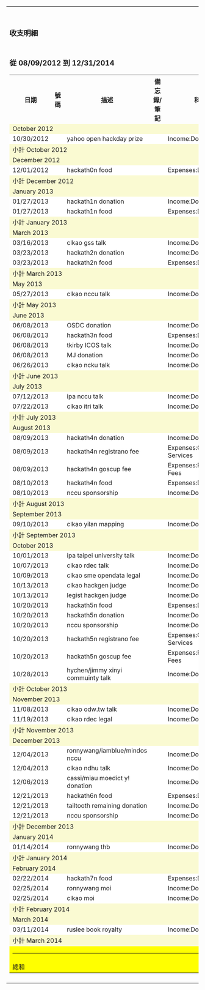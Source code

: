 <table border="0" cellspacing="1" cellpadding="1">
<tr>
<td rowspan="1" colspan="1">&nbsp;</td>
</tr>

<tr>
<td rowspan="1" colspan="1">
<h3>收支明細</h3>
</td>
</tr>

<tr>
<td rowspan="1" colspan="1">
<h3>從 08/09/2012 到 12/31/2014</h3>

<table border="0" cellspacing="1" cellpadding="1">
<tr>
<th>日期</th>

<th>號碼</th>

<th>描述</th>

<th>備忘錄/筆記</th>

<th>科目</th>

<th>總額</th>
</tr>

<tr bgcolor="#fafad2">
<td rowspan="1" colspan="9">October 2012</td>
</tr>

<tr bgcolor="#ffffff">
<td class="date-cell" rowspan="1" colspan="1">10/30/2012</td>

<td class="text-cell" rowspan="1" colspan="1"></td>

<td class="text-cell" rowspan="1" colspan="1">yahoo open hackday prize</td>

<td></td>

<td>Income:Donation</td>

<td class="number-cell" rowspan="1" colspan="1">
<a href="gnc-register:trans-guid=bd58bfc23250ec647e6e8a0f437a0a22#">NT$31,899</a>
</td>
</tr>

<tr bgcolor="#fafad2">
<td class="total-label-cell" rowspan="1" colspan="8">小計 October 2012</td>

<td class="total-number-cell" rowspan="1" colspan="1">NT$31,899</td>
</tr>

<tr bgcolor="#fafad2">
<td rowspan="1" colspan="9">December 2012</td>
</tr>

<tr bgcolor="#ffffff">
<td class="date-cell" rowspan="1" colspan="1">12/01/2012</td>

<td class="text-cell" rowspan="1" colspan="1"></td>

<td class="text-cell" rowspan="1" colspan="1">hackath0n food</td>

<td></td>

<td>Expenses:Dining</td>

<td class="number-cell" rowspan="1" colspan="1">
<a href="gnc-register:trans-guid=d8b074a2d50f94eab761713bd167d973#">NT$-19,070</a>
</td>
</tr>

<tr bgcolor="#fafad2">
<td class="total-label-cell" rowspan="1" colspan="8">小計 December 2012</td>

<td class="total-number-cell" rowspan="1" colspan="1">NT$-19,070</td>
</tr>

<tr bgcolor="#fafad2">
<td rowspan="1" colspan="9">January 2013</td>
</tr>

<tr bgcolor="#ffffff">
<td class="date-cell" rowspan="1" colspan="1">01/27/2013</td>

<td class="text-cell" rowspan="1" colspan="1"></td>

<td class="text-cell" rowspan="1" colspan="1">hackath1n donation</td>

<td></td>

<td>Income:Donation</td>

<td class="number-cell" rowspan="1" colspan="1">
<a href="gnc-register:trans-guid=40ed7778782cd65cc05a9b438dc97719#">NT$5,099</a>
</td>
</tr>

<tr bgcolor="#ffffff">
<td class="date-cell" rowspan="1" colspan="1">01/27/2013</td>

<td class="text-cell" rowspan="1" colspan="1"></td>

<td class="text-cell" rowspan="1" colspan="1">hackath1n food</td>

<td></td>

<td>Expenses:Dining</td>

<td class="number-cell" rowspan="1" colspan="1">
<a href="gnc-register:trans-guid=c52202af8ecd22ebd81d3ede3a4c6d15#">NT$-13,420</a>
</td>
</tr>

<tr bgcolor="#fafad2">
<td class="total-label-cell" rowspan="1" colspan="8">小計 January 2013</td>

<td class="total-number-cell" rowspan="1" colspan="1">NT$-8,321</td>
</tr>

<tr bgcolor="#fafad2">
<td rowspan="1" colspan="9">March 2013</td>
</tr>

<tr bgcolor="#ffffff">
<td class="date-cell" rowspan="1" colspan="1">03/16/2013</td>

<td class="text-cell" rowspan="1" colspan="1"></td>

<td class="text-cell" rowspan="1" colspan="1">clkao gss talk</td>

<td></td>

<td>Income:Donation</td>

<td class="number-cell" rowspan="1" colspan="1">
<a href="gnc-register:trans-guid=0fd81051b56a8ecf3ef66ad748b619fb#">NT$4,000</a>
</td>
</tr>

<tr bgcolor="#ffffff">
<td class="date-cell" rowspan="1" colspan="1">03/23/2013</td>

<td class="text-cell" rowspan="1" colspan="1"></td>

<td class="text-cell" rowspan="1" colspan="1">hackath2n donation</td>

<td></td>

<td>Income:Donation</td>

<td class="number-cell" rowspan="1" colspan="1">
<a href="gnc-register:trans-guid=c7edc93a42cfeb7197ee2720eb8f8fd1#">NT$14,000</a>
</td>
</tr>

<tr bgcolor="#ffffff">
<td class="date-cell" rowspan="1" colspan="1">03/23/2013</td>

<td class="text-cell" rowspan="1" colspan="1"></td>

<td class="text-cell" rowspan="1" colspan="1">hackath2n food</td>

<td></td>

<td>Expenses:Dining</td>

<td class="number-cell" rowspan="1" colspan="1">
<a href="gnc-register:trans-guid=7fc4599323d5b358abbaa6248f032cd6#">NT$-12,350</a>
</td>
</tr>

<tr bgcolor="#fafad2">
<td class="total-label-cell" rowspan="1" colspan="8">小計 March 2013</td>

<td class="total-number-cell" rowspan="1" colspan="1">NT$5,650</td>
</tr>

<tr bgcolor="#fafad2">
<td rowspan="1" colspan="9">May 2013</td>
</tr>

<tr bgcolor="#ffffff">
<td class="date-cell" rowspan="1" colspan="1">05/27/2013</td>

<td class="text-cell" rowspan="1" colspan="1"></td>

<td class="text-cell" rowspan="1" colspan="1">clkao nccu talk</td>

<td></td>

<td>Income:Donation</td>

<td class="number-cell" rowspan="1" colspan="1">
<a href="gnc-register:trans-guid=54469e9c24eab996dab2884cbc1e7d1c#">NT$3,000</a>
</td>
</tr>

<tr bgcolor="#fafad2">
<td class="total-label-cell" rowspan="1" colspan="8">小計 May 2013</td>

<td class="total-number-cell" rowspan="1" colspan="1">NT$3,000</td>
</tr>

<tr bgcolor="#fafad2">
<td rowspan="1" colspan="9">June 2013</td>
</tr>

<tr bgcolor="#ffffff">
<td class="date-cell" rowspan="1" colspan="1">06/08/2013</td>

<td class="text-cell" rowspan="1" colspan="1"></td>

<td class="text-cell" rowspan="1" colspan="1">OSDC donation</td>

<td></td>

<td>Income:Donation</td>

<td class="number-cell" rowspan="1" colspan="1">
<a href="gnc-register:trans-guid=097424665eb57cc21b365dcd8cddd4fa#">NT$10,000</a>
</td>
</tr>

<tr bgcolor="#ffffff">
<td class="date-cell" rowspan="1" colspan="1">06/08/2013</td>

<td class="text-cell" rowspan="1" colspan="1"></td>

<td class="text-cell" rowspan="1" colspan="1">hackath3n food</td>

<td></td>

<td>Expenses:Dining</td>

<td class="number-cell" rowspan="1" colspan="1">
<a href="gnc-register:trans-guid=c12ebfe0f0eb40f951f1df17eee6a8a7#">NT$-12,790</a>
</td>
</tr>

<tr bgcolor="#ffffff">
<td class="date-cell" rowspan="1" colspan="1">06/08/2013</td>

<td class="text-cell" rowspan="1" colspan="1"></td>

<td class="text-cell" rowspan="1" colspan="1">tkirby ICOS talk</td>

<td></td>

<td>Income:Donation</td>

<td class="number-cell" rowspan="1" colspan="1">
<a href="gnc-register:trans-guid=9294f689fd4acbae99c56486aaa2c30a#">NT$1,000</a>
</td>
</tr>

<tr bgcolor="#ffffff">
<td class="date-cell" rowspan="1" colspan="1">06/08/2013</td>

<td class="text-cell" rowspan="1" colspan="1"></td>

<td class="text-cell" rowspan="1" colspan="1">MJ donation</td>

<td></td>

<td>Income:Donation</td>

<td class="number-cell" rowspan="1" colspan="1">
<a href="gnc-register:trans-guid=a8147f91b5d9b5bdd956028c67814c94#">NT$1,100</a>
</td>
</tr>

<tr bgcolor="#ffffff">
<td class="date-cell" rowspan="1" colspan="1">06/26/2013</td>

<td class="text-cell" rowspan="1" colspan="1"></td>

<td class="text-cell" rowspan="1" colspan="1">clkao ncku talk</td>

<td></td>

<td>Income:Donation</td>

<td class="number-cell" rowspan="1" colspan="1">
<a href="gnc-register:trans-guid=dfb70d678a692214f70ba33789a29fdc#">NT$2,000</a>
</td>
</tr>

<tr bgcolor="#fafad2">
<td class="total-label-cell" rowspan="1" colspan="8">小計 June 2013</td>

<td class="total-number-cell" rowspan="1" colspan="1">NT$1,310</td>
</tr>

<tr bgcolor="#fafad2">
<td rowspan="1" colspan="9">July 2013</td>
</tr>

<tr bgcolor="#ffffff">
<td class="date-cell" rowspan="1" colspan="1">07/12/2013</td>

<td class="text-cell" rowspan="1" colspan="1"></td>

<td class="text-cell" rowspan="1" colspan="1">ipa nccu talk</td>

<td></td>

<td>Income:Donation</td>

<td class="number-cell" rowspan="1" colspan="1">
<a href="gnc-register:trans-guid=6205c3761712a2d6e8f7fb57376d6450#">NT$2,000</a>
</td>
</tr>

<tr bgcolor="#ffffff">
<td class="date-cell" rowspan="1" colspan="1">07/22/2013</td>

<td class="text-cell" rowspan="1" colspan="1"></td>

<td class="text-cell" rowspan="1" colspan="1">clkao itri talk</td>

<td></td>

<td>Income:Donation</td>

<td class="number-cell" rowspan="1" colspan="1">
<a href="gnc-register:trans-guid=43723ddaeae5ca797f1cc636d210fdc3#">NT$5,880</a>
</td>
</tr>

<tr bgcolor="#fafad2">
<td class="total-label-cell" rowspan="1" colspan="8">小計 July 2013</td>

<td class="total-number-cell" rowspan="1" colspan="1">NT$7,880</td>
</tr>

<tr bgcolor="#fafad2">
<td rowspan="1" colspan="9">August 2013</td>
</tr>

<tr bgcolor="#ffffff">
<td class="date-cell" rowspan="1" colspan="1">08/09/2013</td>

<td class="text-cell" rowspan="1" colspan="1"></td>

<td class="text-cell" rowspan="1" colspan="1">hackath4n donation</td>

<td></td>

<td>Income:Donation</td>

<td class="number-cell" rowspan="1" colspan="1">
<a href="gnc-register:trans-guid=0fcc3994fac8ee72947228be0dc69f08#">NT$16,000</a>
</td>
</tr>

<tr bgcolor="#ffffff">
<td class="date-cell" rowspan="1" colspan="1">08/09/2013</td>

<td class="text-cell" rowspan="1" colspan="1"></td>

<td class="text-cell" rowspan="1" colspan="1">hackath4n registrano fee</td>

<td></td>

<td>Expenses:Online Services</td>

<td class="number-cell" rowspan="1" colspan="1">
<a href="gnc-register:trans-guid=ff4f79034ba72deedcc9f2c6f60f1bb9#">NT$-795</a>
</td>
</tr>

<tr bgcolor="#ffffff">
<td class="date-cell" rowspan="1" colspan="1">08/09/2013</td>

<td class="text-cell" rowspan="1" colspan="1"></td>

<td class="text-cell" rowspan="1" colspan="1">hackath4n goscup fee</td>

<td></td>

<td>Expenses:Professional Fees</td>

<td class="number-cell" rowspan="1" colspan="1">
<a href="gnc-register:trans-guid=a6f1940f9aa27182a17b61150897678d#">NT$-1,280</a>
</td>
</tr>

<tr bgcolor="#ffffff">
<td class="date-cell" rowspan="1" colspan="1">08/10/2013</td>

<td class="text-cell" rowspan="1" colspan="1"></td>

<td class="text-cell" rowspan="1" colspan="1">hackath4n food</td>

<td></td>

<td>Expenses:Dining</td>

<td class="number-cell" rowspan="1" colspan="1">
<a href="gnc-register:trans-guid=b6fa62607c25c7818fbd4e8b173267da#">NT$-23,375</a>
</td>
</tr>

<tr bgcolor="#ffffff">
<td class="date-cell" rowspan="1" colspan="1">08/10/2013</td>

<td class="text-cell" rowspan="1" colspan="1"></td>

<td class="text-cell" rowspan="1" colspan="1">nccu sponsorship</td>

<td></td>

<td>Income:Donation</td>

<td class="number-cell" rowspan="1" colspan="1">
<a href="gnc-register:trans-guid=055935e4227e374870ce42a54c9c6bfc#">NT$6,000</a>
</td>
</tr>

<tr bgcolor="#fafad2">
<td class="total-label-cell" rowspan="1" colspan="8">小計 August 2013</td>

<td class="total-number-cell" rowspan="1" colspan="1">NT$-3,450</td>
</tr>

<tr bgcolor="#fafad2">
<td rowspan="1" colspan="9">September 2013</td>
</tr>

<tr bgcolor="#ffffff">
<td class="date-cell" rowspan="1" colspan="1">09/10/2013</td>

<td class="text-cell" rowspan="1" colspan="1"></td>

<td class="text-cell" rowspan="1" colspan="1">clkao yilan mapping</td>

<td></td>

<td>Income:Donation</td>

<td class="number-cell" rowspan="1" colspan="1">
<a href="gnc-register:trans-guid=235f50e36500a789c01bd387432ba099#">NT$2,000</a>
</td>
</tr>

<tr bgcolor="#fafad2">
<td class="total-label-cell" rowspan="1" colspan="8">小計 September 2013</td>

<td class="total-number-cell" rowspan="1" colspan="1">NT$2,000</td>
</tr>

<tr bgcolor="#fafad2">
<td rowspan="1" colspan="9">October 2013</td>
</tr>

<tr bgcolor="#ffffff">
<td class="date-cell" rowspan="1" colspan="1">10/01/2013</td>

<td class="text-cell" rowspan="1" colspan="1"></td>

<td class="text-cell" rowspan="1" colspan="1">ipa taipei university talk</td>

<td></td>

<td>Income:Donation</td>

<td class="number-cell" rowspan="1" colspan="1">
<a href="gnc-register:trans-guid=fc867447dd8f1ea59d3217a75978c96f#">NT$2,000</a>
</td>
</tr>

<tr bgcolor="#ffffff">
<td class="date-cell" rowspan="1" colspan="1">10/07/2013</td>

<td class="text-cell" rowspan="1" colspan="1"></td>

<td class="text-cell" rowspan="1" colspan="1">clkao rdec talk</td>

<td></td>

<td>Income:Donation</td>

<td class="number-cell" rowspan="1" colspan="1">
<a href="gnc-register:trans-guid=1e1a871e2a40e3aa8dd24e220c2fe4ce#">NT$2,000</a>
</td>
</tr>

<tr bgcolor="#ffffff">
<td class="date-cell" rowspan="1" colspan="1">10/09/2013</td>

<td class="text-cell" rowspan="1" colspan="1"></td>

<td class="text-cell" rowspan="1" colspan="1">clkao sme opendata legal</td>

<td></td>

<td>Income:Donation</td>

<td class="number-cell" rowspan="1" colspan="1">
<a href="gnc-register:trans-guid=7de01e9212cc4eb6269d121f993b3987#">NT$2,000</a>
</td>
</tr>

<tr bgcolor="#ffffff">
<td class="date-cell" rowspan="1" colspan="1">10/13/2013</td>

<td class="text-cell" rowspan="1" colspan="1"></td>

<td class="text-cell" rowspan="1" colspan="1">clkao hackgen judge</td>

<td></td>

<td>Income:Donation</td>

<td class="number-cell" rowspan="1" colspan="1">
<a href="gnc-register:trans-guid=5325ccba98b66007ce17d4e49a9fbe87#">NT$2,000</a>
</td>
</tr>

<tr bgcolor="#ffffff">
<td class="date-cell" rowspan="1" colspan="1">10/13/2013</td>

<td class="text-cell" rowspan="1" colspan="1"></td>

<td class="text-cell" rowspan="1" colspan="1">legist hackgen judge</td>

<td></td>

<td>Income:Donation</td>

<td class="number-cell" rowspan="1" colspan="1">
<a href="gnc-register:trans-guid=3ea629a7920471b662fdfd5e6f6e47c6#">NT$2,000</a>
</td>
</tr>

<tr bgcolor="#ffffff">
<td class="date-cell" rowspan="1" colspan="1">10/20/2013</td>

<td class="text-cell" rowspan="1" colspan="1"></td>

<td class="text-cell" rowspan="1" colspan="1">hackath5n food</td>

<td></td>

<td>Expenses:Dining</td>

<td class="number-cell" rowspan="1" colspan="1">
<a href="gnc-register:trans-guid=1b41065acd5a290fc58c8dd7a880df0e#">NT$-21,555</a>
</td>
</tr>

<tr bgcolor="#ffffff">
<td class="date-cell" rowspan="1" colspan="1">10/20/2013</td>

<td class="text-cell" rowspan="1" colspan="1"></td>

<td class="text-cell" rowspan="1" colspan="1">hackath5n donation</td>

<td></td>

<td>Income:Donation</td>

<td class="number-cell" rowspan="1" colspan="1">
<a href="gnc-register:trans-guid=6a33977395a70b31cdce0cfb00c84d90#">NT$18,000</a>
</td>
</tr>

<tr bgcolor="#ffffff">
<td class="date-cell" rowspan="1" colspan="1">10/20/2013</td>

<td class="text-cell" rowspan="1" colspan="1"></td>

<td class="text-cell" rowspan="1" colspan="1">nccu sponsorship</td>

<td></td>

<td>Income:Donation</td>

<td class="number-cell" rowspan="1" colspan="1">
<a href="gnc-register:trans-guid=b42c0acaeb8d3f4f988ca07e2d84424a#">NT$6,000</a>
</td>
</tr>

<tr bgcolor="#ffffff">
<td class="date-cell" rowspan="1" colspan="1">10/20/2013</td>

<td class="text-cell" rowspan="1" colspan="1"></td>

<td class="text-cell" rowspan="1" colspan="1">hackath5n registrano fee</td>

<td></td>

<td>Expenses:Online Services</td>

<td class="number-cell" rowspan="1" colspan="1">
<a href="gnc-register:trans-guid=bb107f4ac57233575be5cf61a2c2ef9d#">NT$-965</a>
</td>
</tr>

<tr bgcolor="#ffffff">
<td class="date-cell" rowspan="1" colspan="1">10/20/2013</td>

<td class="text-cell" rowspan="1" colspan="1"></td>

<td class="text-cell" rowspan="1" colspan="1">hackath5n goscup fee</td>

<td></td>

<td>Expenses:Professional Fees</td>

<td class="number-cell" rowspan="1" colspan="1">
<a href="gnc-register:trans-guid=c098fc9616ab4b3b82fc6660e4cff7c4#">NT$-540</a>
</td>
</tr>

<tr bgcolor="#ffffff">
<td class="date-cell" rowspan="1" colspan="1">10/28/2013</td>

<td class="text-cell" rowspan="1" colspan="1"></td>

<td class="text-cell" rowspan="1" colspan="1">hychen/jimmy xinyi commuinty talk</td>

<td></td>

<td>Income:Donation</td>

<td class="number-cell" rowspan="1" colspan="1">
<a href="gnc-register:trans-guid=bce768c089019e0fc440f4fe326c766a#">NT$2,400</a>
</td>
</tr>

<tr bgcolor="#fafad2">
<td class="total-label-cell" rowspan="1" colspan="8">小計 October 2013</td>

<td class="total-number-cell" rowspan="1" colspan="1">NT$13,340</td>
</tr>

<tr bgcolor="#fafad2">
<td rowspan="1" colspan="9">November 2013</td>
</tr>

<tr bgcolor="#ffffff">
<td class="date-cell" rowspan="1" colspan="1">11/08/2013</td>

<td class="text-cell" rowspan="1" colspan="1"></td>

<td class="text-cell" rowspan="1" colspan="1">clkao odw.tw talk</td>

<td></td>

<td>Income:Donation</td>

<td class="number-cell" rowspan="1" colspan="1">
<a href="gnc-register:trans-guid=26bc2f7f7aefda9250367b9550b099cd#">NT$2,000</a>
</td>
</tr>

<tr bgcolor="#ffffff">
<td class="date-cell" rowspan="1" colspan="1">11/19/2013</td>

<td class="text-cell" rowspan="1" colspan="1"></td>

<td class="text-cell" rowspan="1" colspan="1">clkao rdec legal</td>

<td></td>

<td>Income:Donation</td>

<td class="number-cell" rowspan="1" colspan="1">
<a href="gnc-register:trans-guid=634ef2846234f9794b3e59272b870405#">NT$2,000</a>
</td>
</tr>

<tr bgcolor="#fafad2">
<td class="total-label-cell" rowspan="1" colspan="8">小計 November 2013</td>

<td class="total-number-cell" rowspan="1" colspan="1">NT$4,000</td>
</tr>

<tr bgcolor="#fafad2">
<td rowspan="1" colspan="9">December 2013</td>
</tr>

<tr bgcolor="#ffffff">
<td class="date-cell" rowspan="1" colspan="1">12/04/2013</td>

<td class="text-cell" rowspan="1" colspan="1"></td>

<td class="text-cell" rowspan="1" colspan="1">ronnywang/iamblue/mindos nccu</td>

<td></td>

<td>Income:Donation</td>

<td class="number-cell" rowspan="1" colspan="1">
<a href="gnc-register:trans-guid=3af141b215d9e58e2a38e7545281c55c#">NT$4,500</a>
</td>
</tr>

<tr bgcolor="#ffffff">
<td class="date-cell" rowspan="1" colspan="1">12/04/2013</td>

<td class="text-cell" rowspan="1" colspan="1"></td>

<td class="text-cell" rowspan="1" colspan="1">clkao ndhu talk</td>

<td></td>

<td>Income:Donation</td>

<td class="number-cell" rowspan="1" colspan="1">
<a href="gnc-register:trans-guid=2bdb69b0cb6aa9cc77a78cf0843389d0#">NT$1,600</a>
</td>
</tr>

<tr bgcolor="#ffffff">
<td class="date-cell" rowspan="1" colspan="1">12/06/2013</td>

<td class="text-cell" rowspan="1" colspan="1"></td>

<td class="text-cell" rowspan="1" colspan="1">cassi/miau moedict y! donation</td>

<td></td>

<td>Income:Donation</td>

<td class="number-cell" rowspan="1" colspan="1">
<a href="gnc-register:trans-guid=67db414090cc566bc2824695de8c8b32#">NT$20,000</a>
</td>
</tr>

<tr bgcolor="#ffffff">
<td class="date-cell" rowspan="1" colspan="1">12/21/2013</td>

<td class="text-cell" rowspan="1" colspan="1"></td>

<td class="text-cell" rowspan="1" colspan="1">hackath6n food</td>

<td></td>

<td>Expenses:Dining</td>

<td class="number-cell" rowspan="1" colspan="1">
<a href="gnc-register:trans-guid=b468bc0f210ad7ada5569c59783c7ecf#">NT$-20,300</a>
</td>
</tr>

<tr bgcolor="#ffffff">
<td class="date-cell" rowspan="1" colspan="1">12/21/2013</td>

<td class="text-cell" rowspan="1" colspan="1"></td>

<td class="text-cell" rowspan="1" colspan="1">tailtooth remaining donation</td>

<td></td>

<td>Income:Donation</td>

<td class="number-cell" rowspan="1" colspan="1">
<a href="gnc-register:trans-guid=1d721eb62e87e83da89a41bdb96ee304#">NT$8,320</a>
</td>
</tr>

<tr bgcolor="#ffffff">
<td class="date-cell" rowspan="1" colspan="1">12/21/2013</td>

<td class="text-cell" rowspan="1" colspan="1"></td>

<td class="text-cell" rowspan="1" colspan="1">nccu sponsorship</td>

<td></td>

<td>Income:Donation</td>

<td class="number-cell" rowspan="1" colspan="1">
<a href="gnc-register:trans-guid=a6b84e21e776f81b28a216e7430c4b0d#">NT$12,000</a>
</td>
</tr>

<tr bgcolor="#fafad2">
<td class="total-label-cell" rowspan="1" colspan="8">小計 December 2013</td>

<td class="total-number-cell" rowspan="1" colspan="1">NT$26,120</td>
</tr>

<tr bgcolor="#fafad2">
<td rowspan="1" colspan="9">January 2014</td>
</tr>

<tr bgcolor="#ffffff">
<td class="date-cell" rowspan="1" colspan="1">01/14/2014</td>

<td class="text-cell" rowspan="1" colspan="1"></td>

<td class="text-cell" rowspan="1" colspan="1">ronnywang thb</td>

<td></td>

<td>Income:Donation</td>

<td class="number-cell" rowspan="1" colspan="1">
<a href="gnc-register:trans-guid=a4f34c4887e067b2b925d6b58e906529#">NT$1,600</a>
</td>
</tr>

<tr bgcolor="#fafad2">
<td class="total-label-cell" rowspan="1" colspan="8">小計 January 2014</td>

<td class="total-number-cell" rowspan="1" colspan="1">NT$1,600</td>
</tr>

<tr bgcolor="#fafad2">
<td rowspan="1" colspan="9">February 2014</td>
</tr>

<tr bgcolor="#ffffff">
<td class="date-cell" rowspan="1" colspan="1">02/22/2014</td>

<td class="text-cell" rowspan="1" colspan="1"></td>

<td class="text-cell" rowspan="1" colspan="1">hackath7n food</td>

<td></td>

<td>Expenses:Dining</td>

<td class="number-cell" rowspan="1" colspan="1">
<a href="gnc-register:trans-guid=f3dac8f9aefc2d922ef2592e3880cd41#">NT$-20,700</a>
</td>
</tr>

<tr bgcolor="#ffffff">
<td class="date-cell" rowspan="1" colspan="1">02/25/2014</td>

<td class="text-cell" rowspan="1" colspan="1"></td>

<td class="text-cell" rowspan="1" colspan="1">ronnywang moi</td>

<td></td>

<td>Income:Donation</td>

<td class="number-cell" rowspan="1" colspan="1">
<a href="gnc-register:trans-guid=89cd314b719e418205cbabc2c4e28b68#">NT$3,200</a>
</td>
</tr>

<tr bgcolor="#ffffff">
<td class="date-cell" rowspan="1" colspan="1">02/25/2014</td>

<td class="text-cell" rowspan="1" colspan="1"></td>

<td class="text-cell" rowspan="1" colspan="1">clkao moi</td>

<td></td>

<td>Income:Donation</td>

<td class="number-cell" rowspan="1" colspan="1">
<a href="gnc-register:trans-guid=949af5af26af4f7901da76c70dbe57cf#">NT$3,200</a>
</td>
</tr>

<tr bgcolor="#fafad2">
<td class="total-label-cell" rowspan="1" colspan="8">小計 February 2014</td>

<td class="total-number-cell" rowspan="1" colspan="1">NT$-14,300</td>
</tr>

<tr bgcolor="#fafad2">
<td rowspan="1" colspan="9">March 2014</td>
</tr>

<tr bgcolor="#ffffff">
<td class="date-cell" rowspan="1" colspan="1">03/11/2014</td>

<td class="text-cell" rowspan="1" colspan="1"></td>

<td class="text-cell" rowspan="1" colspan="1">ruslee book royalty</td>

<td></td>

<td>Income:Donation</td>

<td class="number-cell" rowspan="1" colspan="1">
<a href="gnc-register:trans-guid=9740272752872e72be731bdaaf99d529#">NT$50,000</a>
</td>
</tr>

<tr bgcolor="#fafad2">
<td class="total-label-cell" rowspan="1" colspan="8">小計 March 2014</td>

<td class="total-number-cell" rowspan="1" colspan="1">NT$50,000</td>
</tr>

<tr bgcolor="#ffff00">
<td rowspan="1" colspan="9">
<hr /></td>
</tr>

<tr bgcolor="#ffff00">
<td class="total-label-cell" rowspan="1" colspan="8">總和</td>

<td class="total-number-cell" rowspan="1" colspan="1">NT$101,658</td>
</tr>
</table>
</td>
</tr>

<tr>
<td rowspan="1" colspan="1"></td>
</tr>
</table>
</center></body>
</html>
